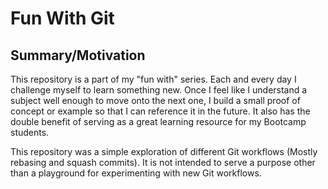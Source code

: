 # Fun With Git

## Summary/Motivation

This repository is a part of my "fun with" series. Each and every day I challenge myself to learn something new. Once I feel like I understand a subject well enough to move onto the next one, I build a small proof of concept or example so that I can reference it in the future. It also has the double benefit of serving as a great learning resource for my Bootcamp students.

This repository was a simple exploration of different Git workflows (Mostly rebasing and squash commits). It is not intended to serve a purpose other than a playground for experimenting with new Git workflows.
